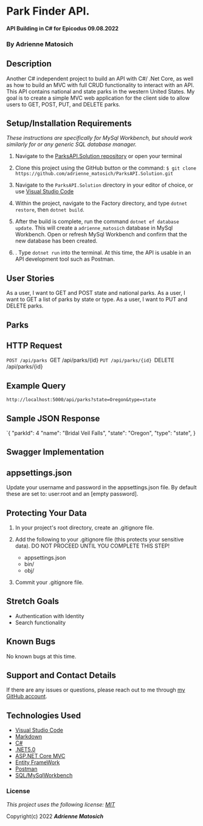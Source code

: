 # Park Finder API. 

#### API Building in C# for Epicodus 09.08.2022

### By Adrienne Matosich 

## Description

Another C# independent project to build an API with C#/ .Net Core, as well as how to build an MVC with full CRUD functionality to interact with an API. This API contains national and state parks in the western United States. My goal is to create a simple MVC web application for the client side to allow users to GET, POST, PUT, and DELETE parks. 

## Setup/Installation Requirements

*_These instructions are specifically for MySql Workbench, but should work similarly for or any generic SQL database manager._* 

1.  Navigate to the [ParksAPI.Solution repository](https://github.com/adrienne_matosich/ParksAPI.Solution) or open your terminal

2. Clone this project using the GitHub button or the command:
`$ git clone https://github.com/adrienne_matosich/ParksAPI.Solution.git`

3. Navigate to the `ParksAPI.Solution` directory in your editor of choice, or use [Visual Studio Code](https://code.visualstudio.com/)

4. Within the project, navigate to the Factory directory, and type `dotnet restore`, then `dotnet build`. 

5. After the build is complete, run the command `dotnet ef database update`. This will create a `adrienne_matosich` database in MySql Workbench. Open or refresh MySql Workbench and confirm that the new database has been created.

6. . Type `dotnet run` into the terminal. At this time, the API is usable in an API development tool such as Postman.

## User Stories

As a user, I want to GET and POST state and national parks. As a user, I want to GET a list of parks by state or type. As a user, I want to PUT and DELETE parks.

## Parks

## HTTP Request
`POST /api/parks
`GET /api/parks/{id}
`PUT /api/parks/{id}
`DELETE /api/parks/{id}


## Example Query
`http://localhost:5000/api/parks?state=Oregon&type=state`

## Sample JSON Response
`{
  "parkId": 4
  "name": "Bridal Veil Falls",
  "state": "Oregon",
  "type": "state",
}

## Swagger Implementation



## appsettings.json

Update your username and password in the appsettings.json file. By default these are set to:
user:root and an [empty password].

## Protecting Your Data

1. In your project's root directory, create an .gitignore file.

2. Add the following to your .gitignore file (this protects your sensitive data).
    DO NOT PROCEED UNTIL YOU COMPLETE THIS STEP!
    * appsettings.json
    * bin/
    * obj/

3. Commit your .gitignore file.

## Stretch Goals
* Authentication with Identity
* Search functionality

## Known Bugs
No known bugs at this time. 

## Support and Contact Details

If there are any issues or questions, please reach out to me through [my GitHub account](https://github.com/ampando).

## Technologies Used

*  [Visual Studio Code](https://code.visualstudio.com/)
*  [Markdown](https://daringfireball.net/projects/markdown/)
*  [C#](https://docs.microsoft.com/en-us/dotnet/csharp/)
*  [.NET5.0](https://dotnet.microsoft.com/download/dotnet-core/net5.0)
*  [ASP.NET Core MVC](https://docs.microsoft.com/en-us/aspnet/core/mvc/overview?view=aspnetcore-5.0)
*  [Entity FrameWork](https://docs.microsoft.com/en-us/ef/)
* [Postman](https://www.postman.com/)
* [SQL/MySqlWorkbench](https://www.mysql.com/products/workbench/)


### License

*This project uses the following license: [MIT](https://opensource.org/licenses/MIT)*

Copyright(c) 2022  **_Adrienne Matosich_** 